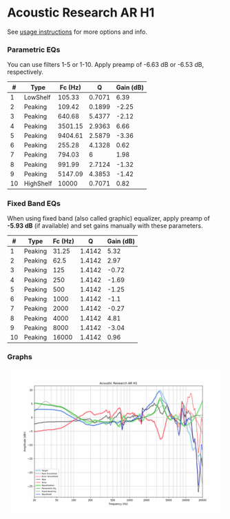 # Acoustic Research AR H1
See [usage instructions](https://github.com/jaakkopasanen/AutoEq#usage) for more options and info.

### Parametric EQs
You can use filters 1-5 or 1-10. Apply preamp of -6.63 dB or -6.53 dB, respectively.

|   # | Type      |   Fc (Hz) |      Q |   Gain (dB) |
|-----|-----------|-----------|--------|-------------|
|   1 | LowShelf  |    105.33 | 0.7071 |        6.39 |
|   2 | Peaking   |    109.42 | 0.1899 |       -2.25 |
|   3 | Peaking   |    640.68 | 5.4377 |       -2.12 |
|   4 | Peaking   |   3501.15 | 2.9363 |        6.66 |
|   5 | Peaking   |   9404.61 | 2.5879 |       -3.36 |
|   6 | Peaking   |    255.28 | 4.1328 |        0.62 |
|   7 | Peaking   |    794.03 | 6      |        1.98 |
|   8 | Peaking   |    991.99 | 2.7124 |       -1.32 |
|   9 | Peaking   |   5147.09 | 4.3853 |       -1.42 |
|  10 | HighShelf |  10000    | 0.7071 |        0.82 |

### Fixed Band EQs
When using fixed band (also called graphic) equalizer, apply preamp of **-5.93 dB** (if available) and set gains manually with these parameters.

|   # | Type    |   Fc (Hz) |      Q |   Gain (dB) |
|-----|---------|-----------|--------|-------------|
|   1 | Peaking |     31.25 | 1.4142 |        5.32 |
|   2 | Peaking |     62.5  | 1.4142 |        2.97 |
|   3 | Peaking |    125    | 1.4142 |       -0.72 |
|   4 | Peaking |    250    | 1.4142 |       -1.69 |
|   5 | Peaking |    500    | 1.4142 |       -1.25 |
|   6 | Peaking |   1000    | 1.4142 |       -1.1  |
|   7 | Peaking |   2000    | 1.4142 |       -0.27 |
|   8 | Peaking |   4000    | 1.4142 |        4.81 |
|   9 | Peaking |   8000    | 1.4142 |       -3.04 |
|  10 | Peaking |  16000    | 1.4142 |        0.96 |

### Graphs
![](./Acoustic%20Research%20AR%20H1.png)
